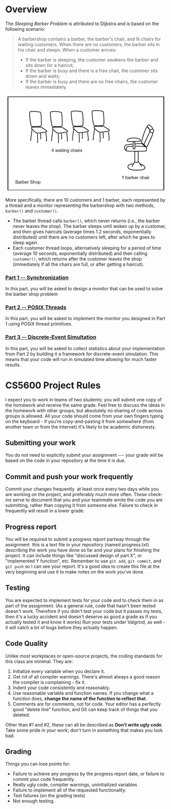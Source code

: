# Overview

The *Sleeping Barber Problem* is attributed to Dijkstra and is based on the following scenario:

> A barbershop contains a barber, the barber's chair, and N chairs for waiting customers. When there are no customers, the barber sits in his chair and sleeps. When a customer arrives:
>
> - If the barber is sleeping, the customer awakens the barber and sits down for a haircut;
> - If the barber is busy and there is a free chair, the customer sits down and waits;
> - If the barber is busy and there are no free chairs, the customer leaves immediately.

![barbershop with 4 customer chairs and 1 barber chair](barber_shop.png)

More specifically, there are 10 customers and 1 barber, each represented by a thread and a monitor representing the barbershop with two methods, `barber()` and `customer()`.

- The barber thread calls `barber()`, which never returns (i.e., the barber never leaves the shop). The barber sleeps until woken up by a customer, and then gives haircuts (average times 1.2 seconds, exponentially distributed) until there are no customers left, after which he goes to sleep again.
- Each customer thread loops, alternatively sleeping for a period of time (average 10 seconds, exponentially distributed) and then calling `customer()`, which returns after the customer leaves the shop (immediately if all the chairs are full, or after getting a haircut).

### [Part 1 -- Synchronization](part-1.md)

In this part, you will be asked to design a monitor that can be used to solve the barber shop problem

### [Part 2 -- POSIX Threads](part-2.md)

In this part, you will be asked to implement the monitor you designed in Part 1 using POSIX thread primitives.

### [Part 3 -- Discrete-Event Simultation](part-3.md)

In this part, you will be asked to collect statistics about your implementation from Part 2 by building it a framework for discrete-event simulation.  This means that your code will run in simulated time allowing for much faster results.



CS5600 Project Rules
================

I expect you to work in teams of two students; you will submit one copy of the homework and receive the same grade. Feel free to discuss the ideas in the homework with other groups, but absolutely no sharing of code across groups is allowed. All your code should come from your own fingers typing on the keyboard - if you're copy-and-pasting it from somewhere (from another team or from the Internet) it's likely to be academic dishonesty.

Submitting your work
------------------

You do not need to explicitly submit your assignment --- your grade will be based on the code in your repository at the time it is due.

Commit and push your work frequently
---------------------------------

Commit your changes frequently ­ at least once every two days while you are working on the project, and preferably much more often. These check-ins serve to document that you and your teammate wrote the code you are submitting, rather than copying it from someone else. Failure to check in frequently will result in a lower grade.

Progress report
-------------

You will be required to submit a progress report partway through the assignment ­ this is a text file in your repository (named progress.txt) describing the work you have done so far and your plans for finishing the project. It can include things like "discussed design of part X", or "implemented Y function", etc.  Remember to use `git add`, `git commit`, and `git push` so I can see your report.  It's a good idea to create this file at the very beginning and use it to make notes on the work you've done.

Testing
------

You are expected to implement tests for your code and to check them in as part of the assignment. (As a general rule, code that hasn't been tested doesn't work. Therefore if you didn't test your code but it passes my tests, then it's a lucky accident and doesn't deserve as good a grade as if you actually tested it and know it works)  Run your tests under Valgrind, as well - it will catch a lot of bugs before they actually happen.

Code Quality
-----------

Unlike most workplaces or open-source projects, the coding standards for this class are minimal. They are:

1. Initialize every variable when you declare it.
2. Get rid of all compiler warnings. There's almost always a good reason the compiler is complaining - fix it. 
3. Indent your code consistently and reasonably.
4. Use reasonable variable and function names. If you change what a function does, **change the name of the function to reflect that**.
5. Comments are for comments, not for code. Your editor has a perfectly good "delete line" function, and Git can keep track of things that you deleted.

Other than #1 and #2, these can all be described as **Don't write ugly code**. Take some pride in your work; don't turn in something that makes you look bad.

Grading
------

Things you can lose points for:

- Failure to achieve any progress by the progress report date, or failure to commit your code frequently.
- Really ugly code, compiler warnings, uninitialized variables
- Failure to implement all of the requested functionality. 
- Test failures (on the grading tests) 
- Not enough testing.